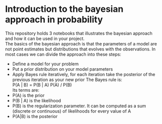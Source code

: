 # Introduction to the bayesian approach in probability

This repository holds 3 notebooks that illustrates the bayesian approach and how it can be used in your project.  
The basics of the bayesian approach is that the parameters of a model are not point estimates but distributions that evolves with the observations. In most cases we can divide the approach into these steps:
- Define a model for your problem
- Put a prior distribution on your model parameters
- Apply Bayes rule iteratively, for each iteration take the posterior of the previous iteration as your new prior
The Bayes rule is:  
P(A | B) = P(B | A) P(A) / P(B)  
Its terms are:
- P(A) is the prior
- P(B | A) is the likelihood
- P(B) is the regularization parameter. It can be computed as a sum (discrete or continuous) of likelihoods for every value of A
- P(A|B) is the posterior

